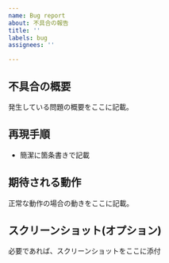 ```yaml
---
name: Bug report
about: 不具合の報告
title: ''
labels: bug
assignees: ''

---
```


## 不具合の概要
発生している問題の概要をここに記載。

## 再現手順
- 簡潔に箇条書きで記載

## 期待される動作
正常な動作の場合の動きをここに記載。

## スクリーンショット(オプション)
必要であれば、スクリーンショットをここに添付
